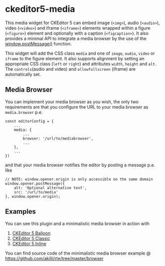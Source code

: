 # ckeditor5-media

This media widget for CKEditor 5 can embed image (`<img>`), audio (`<audio>`), video (`<video>`) and iframe (`<iframe>`) elements wrapped within a figure (`<figure>`) element and optionally with a caption (`<figcaption>`). It also provides a minimal API to integrate a media browser by the use of the [window.postMessage()](https://developer.mozilla.org/en-US/docs/Web/API/Window/postMessage) function.

This widget will add the CSS class `media` and one of `image`, `audio`, `video` or `iframe` to the figure element. It also supports alignment by setting an appropriate CSS class (`left` or `right`) and attributes `width`, `height` and `alt`. The `controls`(audio and video) and `allowfullscreen` (iframe) are automatically set. 

## Media Browser

You can implement your media browser as you wish, the only two requirements are that you configure the URL to your media browser as `media.browser` p.e.

    const editorConfig = {
        ...
        media: {
            ...
            browser: '/url/to/mediabrowser',
            ...
        },
        ...
    })

and that your media browser notifies the editor by posting a message p.e. like

    // NOTE: window.opener.origin is only accessible on the same domain
    window.opener.postMessage({
        alt: 'Optional alternative text',
        src: '/url/to/media'
    }, window.opener.origin);

## Examples

You can see this plugin and a minimalistic media browser in action with

1. [CKEditor 5 Balloon](https://akilli.github.io/rte/ck5-balloon/)
2. [CKEditor 5 Classic](https://akilli.github.io/rte/ck5-classic/)
3. [CKEditor 5 Inline](https://akilli.github.io/rte/ck5-inline/)


You can find source code of the minimalistic media browser example @ https://github.com/akilli/rte/tree/master/browser 
